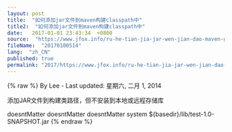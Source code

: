 ```yaml
---
layout: post
title:  "如何添加jar文件到maven构建classpath中"
title2:  "如何添加jar文件到maven构建classpath中"
date:   2017-01-01 23:43:34  +0800
source:  "https://www.jfox.info/ru-he-tian-jia-jar-wen-jian-dao-maven-gou-jian-classpath-zhong.html"
fileName:  "20170100514"
lang:  "zh_CN"
published: true
permalink: "2017/https://www.jfox.info/ru-he-tian-jia-jar-wen-jian-dao-maven-gou-jian-classpath-zhong.html"
---
```

{% raw %}
By Lee - Last updated: 星期六, 二月 1, 2014

添加JAR文件到构建类路径，但不安装到本地或远程存储库

<dependency>

<groupId>doesntMatter</groupId>
<artifactId>doesntMatter</artifactId>
<version>doesntMatter</version>
<scope>system</scope>
<systemPath>${basedir}/lib/test-1.0-SNAPSHOT.jar</systemPath>
</dependency>
{% endraw %}